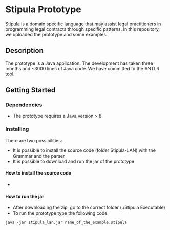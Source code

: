 # Stipula Prototype

Stipula is a domain specific language that may assist legal practitioners in programming legal contracts through specific patterns.
In this repository, we uploaded the prototype and some examples.

## Description

The prototype is a Java application. The development has taken three months and ~3000 lines of Java code. 
We have committed to the ANTLR tool.

## Getting Started

### Dependencies

* The prototype requires a Java version > 8.

### Installing

There are two possibilities:
* It is possible to install the source code (folder Stipula-LAN) with the Grammar and the parser 
* It is possible to download and run the jar of the prototype


#### How to install the source code

* 

#### How to run the jar

* After downloading the zip, go to the correct folder (./Stipula Executable)
* To run the prototype type the following code
```
java -jar stipula_lan.jar name_of_the_example.stipula
```
 
